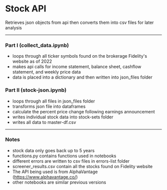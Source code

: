 # Stock API
Retrieves json objects from api then converts them into csv files for later analysis

---
### Part I (collect_data.ipynb)
- loops through all ticker symbols found on the brokerage Fidelity's website as of 2022
- makes api calls for income statement, balance sheet, cashflow statement, and weekly price data
- data is placed into a dictionary and then written into json_files folder

### Part II (stock-json.ipynb)
- loops through all files in json_files folder
- transforms json file into dataframes 
- calculate the percent price change following earnings announcement
- writes individual stock data into stock-sets folder
- writes all data to master-df.csv

---
### Notes
- stock data only goes back up to 5 years
- functions.py contains functions used in notebooks
- different errors are written to csv files in errors-list folder
- screener_results.csv contain all the stocks found on Fidelity website
- The API being used is from AlphaVantage (https://www.alphavantage.co/)
- other notebooks are similar previous versions 
